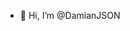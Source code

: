 - 👋 Hi, I’m @DamianJSON

<!---
DamianJSON/DamianJSON is a ✨ special ✨ repository because its `README.md` (this file) appears on your GitHub profile.
You can click the Preview link to take a look at your changes.
--->
